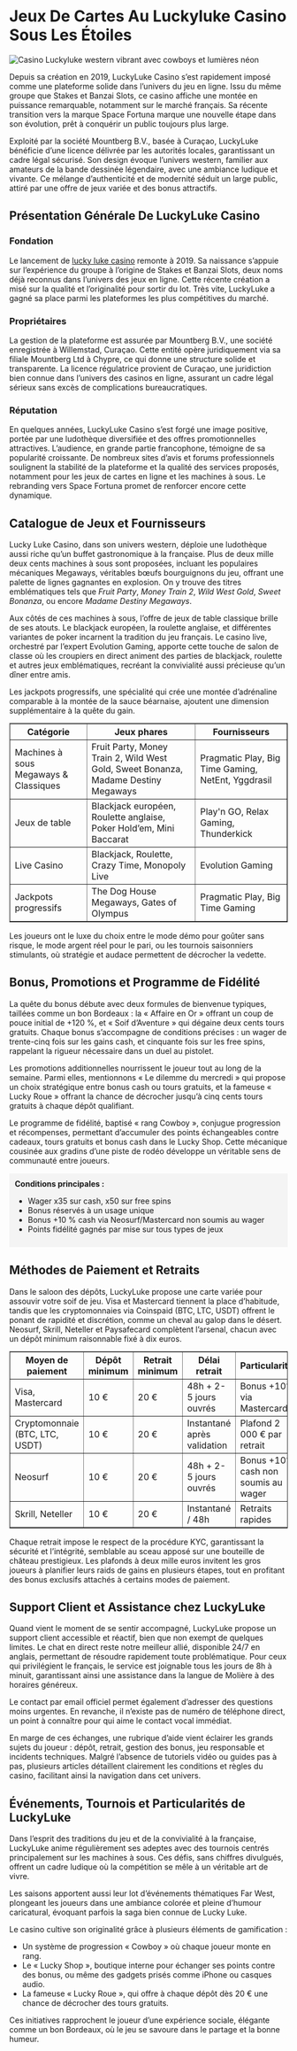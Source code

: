 <h1>Jeux De Cartes Au Luckyluke Casino Sous Les Étoiles</h1>
<img src="https://i.ibb.co/cVXD9Nm/axes-g929c89bfb-1280.jpg" alt="Casino Luckyluke western vibrant avec cowboys et lumières néon" style="max-width: 100%; height: auto; display: block; margin: 0 auto;">

<p>Depuis sa création en 2019, LuckyLuke Casino s’est rapidement imposé comme une plateforme solide dans l’univers du jeu en ligne. Issu du même groupe que Stakes et Banzai Slots, ce casino affiche une montée en puissance remarquable, notamment sur le marché français. Sa récente transition vers la marque Space Fortuna marque une nouvelle étape dans son évolution, prêt à conquérir un public toujours plus large.</p>

<p>Exploité par la société Mountberg B.V., basée à Curaçao, LuckyLuke bénéficie d’une licence délivrée par les autorités locales, garantissant un cadre légal sécurisé. Son design évoque l’univers western, familier aux amateurs de la bande dessinée légendaire, avec une ambiance ludique et vivante. Ce mélange d’authenticité et de modernité séduit un large public, attiré par une offre de jeux variée et des bonus attractifs.</p>

<h2>Présentation Générale De LuckyLuke Casino</h2>
<div>
<h3>Fondation</h3>
<p>Le lancement de <a href="https://luckyluke.fr/" target="_blank">lucky luke casino</a> remonte à 2019. Sa naissance s’appuie sur l’expérience du groupe à l’origine de Stakes et Banzai Slots, deux noms déjà reconnus dans l’univers des jeux en ligne. Cette récente création a misé sur la qualité et l’originalité pour sortir du lot. Très vite, LuckyLuke a gagné sa place parmi les plateformes les plus compétitives du marché.</p>

<h3>Propriétaires</h3>
<p>La gestion de la plateforme est assurée par Mountberg B.V., une société enregistrée à Willemstad, Curaçao. Cette entité opère juridiquement via sa filiale Mountberg Ltd à Chypre, ce qui donne une structure solide et transparente. La licence régulatrice provient de Curaçao, une juridiction bien connue dans l’univers des casinos en ligne, assurant un cadre légal sérieux sans excès de complications bureaucratiques.</p>

<h3>Réputation</h3>
<p>En quelques années, LuckyLuke Casino s’est forgé une image positive, portée par une ludothèque diversifiée et des offres promotionnelles attractives. L’audience, en grande partie francophone, témoigne de sa popularité croissante. De nombreux sites d’avis et forums professionnels soulignent la stabilité de la plateforme et la qualité des services proposés, notamment pour les jeux de cartes en ligne et les machines à sous. Le rebranding vers Space Fortuna promet de renforcer encore cette dynamique.</p>
</div>
 

<h2>Catalogue de Jeux et Fournisseurs</h2>
<p>Lucky Luke Casino, dans son univers western, déploie une ludothèque aussi riche qu’un buffet gastronomique à la française. Plus de deux mille deux cents machines à sous sont proposées, incluant les populaires mécaniques Megaways, véritables bœufs bourguignons du jeu, offrant une palette de lignes gagnantes en explosion. On y trouve des titres emblématiques tels que <em>Fruit Party</em>, <em>Money Train 2</em>, <em>Wild West Gold</em>, <em>Sweet Bonanza</em>, ou encore <em>Madame Destiny Megaways</em>.</p>
<p>Aux côtés de ces machines à sous, l’offre de jeux de table classique brille de ses atouts. Le blackjack européen, la roulette anglaise, et différentes variantes de poker incarnent la tradition du jeu français. Le casino live, orchestré par l’expert Evolution Gaming, apporte cette touche de salon de classe où les croupiers en direct animent des parties de blackjack, roulette et autres jeux emblématiques, recréant la convivialité aussi précieuse qu’un dîner entre amis.</p>
<p>Les jackpots progressifs, une spécialité qui crée une montée d’adrénaline comparable à la montée de la sauce béarnaise, ajoutent une dimension supplémentaire à la quête du gain.</p>
<table border="1" cellpadding="5" cellspacing="0" style="border-collapse: collapse; width: 100%; margin-top: 10px;">
  <thead>
    <tr>
      <th>Catégorie</th>
      <th>Jeux phares</th>
      <th>Fournisseurs</th>
    </tr>
  </thead>
  <tbody>
    <tr>
      <td>Machines à sous Megaways & Classiques</td>
      <td>Fruit Party, Money Train 2, Wild West Gold, Sweet Bonanza, Madame Destiny Megaways</td>
      <td>Pragmatic Play, Big Time Gaming, NetEnt, Yggdrasil</td>
    </tr>
    <tr>
      <td>Jeux de table</td>
      <td>Blackjack européen, Roulette anglaise, Poker Hold’em, Mini Baccarat</td>
      <td>Play'n GO, Relax Gaming, Thunderkick</td>
    </tr>
    <tr>
      <td>Live Casino</td>
      <td>Blackjack, Roulette, Crazy Time, Monopoly Live</td>
      <td>Evolution Gaming</td>
    </tr>
    <tr>
      <td>Jackpots progressifs</td>
      <td>The Dog House Megaways, Gates of Olympus</td>
      <td>Pragmatic Play, Big Time Gaming</td>
    </tr>
  </tbody>
</table>
<p>Les joueurs ont le luxe du choix entre le mode démo pour goûter sans risque, le mode argent réel pour le pari, ou les tournois saisonniers stimulants, où stratégie et audace permettent de décrocher la vedette.</p>

<h2>Bonus, Promotions et Programme de Fidélité</h2>
<p>La quête du bonus débute avec deux formules de bienvenue typiques, taillées comme un bon Bordeaux : la « Affaire en Or » offrant un coup de pouce initial de +120 %, et « Soif d’Aventure » qui dégaine deux cents tours gratuits. Chaque bonus s’accompagne de conditions précises : un wager de trente-cinq fois sur les gains cash, et cinquante fois sur les free spins, rappelant la rigueur nécessaire dans un duel au pistolet.</p>
<p>Les promotions additionnelles nourrissent le joueur tout au long de la semaine. Parmi elles, mentionnons « Le dilemme du mercredi » qui propose un choix stratégique entre bonus cash ou tours gratuits, et la fameuse « Lucky Roue » offrant la chance de décrocher jusqu’à cinq cents tours gratuits à chaque dépôt qualifiant.</p>
<p>Le programme de fidélité, baptisé « rang Cowboy », conjugue progression et récompenses, permettant d’accumuler des points échangeables contre cadeaux, tours gratuits et bonus cash dans le Lucky Shop. Cette mécanique cousinée aux gradins d’une piste de rodéo développe un véritable sens de communauté entre joueurs.</p>
<div style="background-color: #f4f4f4; padding: 10px; margin-top: 15px;">
<strong>Conditions principales :</strong>
<ul>
  <li>Wager x35 sur cash, x50 sur free spins</li>
  <li>Bonus réservés à un usage unique</li>
  <li>Bonus +10 % cash via Neosurf/Mastercard non soumis au wager</li>
  <li>Points fidélité gagnés par mise sur tous types de jeux</li>
</ul>
</div>

<h2>Méthodes de Paiement et Retraits</h2>
<p>Dans le saloon des dépôts, LuckyLuke propose une carte variée pour assouvir votre soif de jeu. Visa et Mastercard tiennent la place d’habitude, tandis que les cryptomonnaies via Coinspaid (BTC, LTC, USDT) offrent le ponant de rapidité et discrétion, comme un cheval au galop dans le désert. Neosurf, Skrill, Neteller et Paysafecard complètent l’arsenal, chacun avec un dépôt minimum raisonnable fixé à dix euros.</p>
<table border="1" cellpadding="5" cellspacing="0" style="border-collapse: collapse; width: 100%; margin-top: 10px;">
  <thead>
    <tr>
      <th>Moyen de paiement</th>
      <th>Dépôt minimum</th>
      <th>Retrait minimum</th>
      <th>Délai retrait</th>
      <th>Particularités</th>
    </tr>
  </thead>
  <tbody>
    <tr>
      <td>Visa, Mastercard</td>
      <td>10 €</td>
      <td>20 €</td>
      <td>48h + 2-5 jours ouvrés</td>
      <td>Bonus +10% via Mastercard</td>
    </tr>
    <tr>
      <td>Cryptomonnaie (BTC, LTC, USDT)</td>
      <td>10 €</td>
      <td>20 €</td>
      <td>Instantané après validation</td>
      <td>Plafond 2 000 € par retrait</td>
    </tr>
    <tr>
      <td>Neosurf</td>
      <td>10 €</td>
      <td>20 €</td>
      <td>48h + 2-5 jours ouvrés</td>
      <td>Bonus +10% cash non soumis au wager</td>
    </tr>
    <tr>
      <td>Skrill, Neteller</td>
      <td>10 €</td>
      <td>20 €</td>
      <td>Instantané / 48h</td>
      <td>Retraits rapides</td>
    </tr>
  </tbody>
</table>
<p>Chaque retrait impose le respect de la procédure KYC, garantissant la sécurité et l’intégrité, semblable au sceau apposé sur une bouteille de château prestigieux. Les plafonds à deux mille euros invitent les gros joueurs à planifier leurs raids de gains en plusieurs étapes, tout en profitant des bonus exclusifs attachés à certains modes de paiement.</p>

<h2>Support Client et Assistance chez LuckyLuke</h2>
<p>Quand vient le moment de se sentir accompagné, LuckyLuke propose un support client accessible et réactif, bien que non exempt de quelques limites. Le chat en direct reste notre meilleur allié, disponible 24/7 en anglais, permettant de résoudre rapidement toute problématique. Pour ceux qui privilégient le français, le service est joignable tous les jours de 8h à minuit, garantissant ainsi une assistance dans la langue de Molière à des horaires généreux.</p>
<p>Le contact par email officiel permet également d’adresser des questions moins urgentes. En revanche, il n’existe pas de numéro de téléphone direct, un point à connaître pour qui aime le contact vocal immédiat.</p>
<p>En marge de ces échanges, une rubrique d’aide vient éclairer les grands sujets du joueur : dépôt, retrait, gestion des bonus, jeu responsable et incidents techniques. Malgré l’absence de tutoriels vidéo ou guides pas à pas, plusieurs articles détaillent clairement les conditions et règles du casino, facilitant ainsi la navigation dans cet univers.</p>

<h2>Événements, Tournois et Particularités de LuckyLuke</h2>
<p>Dans l’esprit des traditions du jeu et de la convivialité à la française, LuckyLuke anime régulièrement ses adeptes avec des tournois centrés principalement sur les machines à sous. Ces défis, sans chiffres divulgués, offrent un cadre ludique où la compétition se mêle à un véritable art de vivre.</p>
<p>Les saisons apportent aussi leur lot d’événements thématiques Far West, plongeant les joueurs dans une ambiance colorée et pleine d’humour caricatural, évoquant parfois la saga bien connue de Lucky Luke.</p>
<p>Le casino cultive son originalité grâce à plusieurs éléments de gamification :</p>
<ul>
<li>Un système de progression « Cowboy » où chaque joueur monte en rang.</li>
<li>Le « Lucky Shop », boutique interne pour échanger ses points contre des bonus, ou même des gadgets prisés comme iPhone ou casques audio.</li>
<li>La fameuse « Lucky Roue », qui offre à chaque dépôt dès 20 € une chance de décrocher des tours gratuits.</li>
</ul>
<p>Ces initiatives rapprochent le joueur d’une expérience sociale, élégante comme un bon Bordeaux, où le jeu se savoure dans le partage et la bonne humeur.</p>